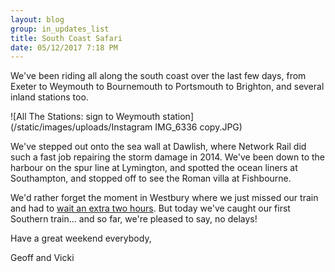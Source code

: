 ```yaml
---
layout: blog
group: in_updates_list
title: South Coast Safari
date: 05/12/2017 7:18 PM
---
```

We've been riding all along the south coast over the last few days, from Exeter to Weymouth to Bournemouth to Portsmouth to Brighton, and several inland stations too.

![All The Stations: sign to Weymouth station](/static/images/uploads/Instagram IMG_6336 copy.JPG)

We've stepped out onto the sea wall at Dawlish, where Network Rail did such a fast job repairing the storm damage in 2014. We've been down to the harbour on the spur line at Lymington, and spotted the ocean liners at Southampton, and stopped off to see the Roman villa at Fishbourne.

We'd rather forget the moment in Westbury where we just missed our train and had to [wait an extra two hours](https://www.youtube.com/watch?v=CeaxIgROIWA). But today we've caught our first Southern train... and so far, we're pleased to say, no delays!

Have a great weekend everybody, 

Geoff and Vicki





